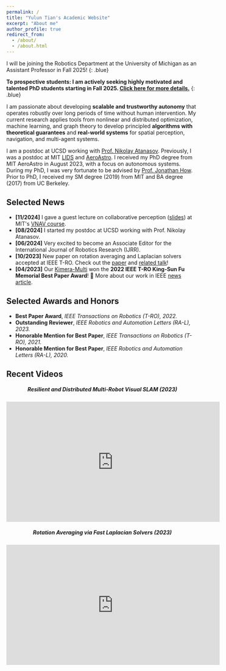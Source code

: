 ```yaml
---
permalink: /
title: "Yulun Tian's Academic Website"
excerpt: "About me"
author_profile: true
redirect_from: 
  - /about/
  - /about.html
---
```


<style>
.blue {
  color: blue;
}
</style>

I will be joining the Robotics Department at the University of Michigan as an Assistant Professor in Fall 2025! 
{: .blue}

**To prospective students: I am actively seeking highly motivated and talented PhD students starting in Fall 2025. [Click here for more details.](/students/)**
{: .blue}

I am passionate about developing **scalable and trustworthy autonomy** that operates robustly over long periods of time without human intervention.
My current research applies tools from nonlinear and distributed optimization, machine learning, and graph theory to develop principled **algorithms with theoretical guarantees** and **real-world systems** for spatial perception, navigation, and multi-agent systems.

I am a postdoc at UCSD working with [Prof. Nikolay Atanasov](https://natanaso.github.io). 
Previously, I was a postdoc at MIT [LIDS](https://lids.mit.edu/) and [AeroAstro](https://aeroastro.mit.edu/).
I received my PhD degree from MIT AeroAstro in August 2023, with a focus on autonomous systems.
During my PhD, I was very fortunate to be advised by [Prof. Jonathan How](https://aeroastro.mit.edu/people/jonathan-p-how/). 
Prior to PhD, I received my SM degree (2019) from MIT and BA degree (2017) from UC Berkeley.

Selected News
------
* **[11/2024]** I gave a guest lecture on collaborative perception ([slides](https://www.dropbox.com/scl/fi/vsxcoileqlacnzcguuecl/vnav-guest-lecture-nov-2024.pdf?rlkey=u76kifgjxahxgcng6fj8sivvi&st=obb665dw&dl=0)) at MIT's [VNAV course](https://vnav.mit.edu/). 
* **[08/2024]** I started my postdoc at UCSD working with Prof. Nikolay Atanasov.
* **[06/2024]** Very excited to become an Associate Editor for the International Journal of Robotics Research (IJRR).
* **[10/2023]** New paper on rotation averaging and Laplacian solvers accepted at IEEE T-RO. Check out the [paper](https://arxiv.org/pdf/2210.05020.pdf) and [related talk](https://youtu.be/egebyKrft8g?si=2IzRTtvMPoKrLCF3)!
* **[04/2023]** Our [Kimera-Multi](https://web.mit.edu/sparklab/2023/08/25/Kimera-Multi__Robust_Distributed_Dense_Metric-Semantic_SLAM_for_Multi-Robot-Systems.html)  won the **2022 IEEE T-RO King-Sun Fu Memorial Best Paper Award**! 🎉 More about our work in IEEE [news article](https://spectrum.ieee.org/multi-robot-slam-icra2023).


Selected Awards and Honors
------
* **Best Paper Award**, *IEEE Transactions on Robotics (T-RO), 2022.* 
* **Outstanding Reviewer**, *IEEE Robotics and Automation Letters (RA-L), 2023.*
* **Honorable Mention for Best Paper**, *IEEE Transactions on Robotics (T-RO), 2021.*
* **Honorable Mention for Best Paper**, *IEEE Robotics and Automation Letters (RA-L), 2020.*


Recent Videos
------
<div class="row">
    <div class="col-sm-6" align="center">
        <h5 class="section-heading">Resilient and Distributed Multi-Robot Visual SLAM (2023)</h5>
        <iframe width="560" height="315" src="https://www.youtube.com/embed/7yYMRNMdKjY?si=oOyvCRjGUPdOPGiH" title="YouTube video player" frameborder="0" allow="accelerometer; autoplay; clipboard-write; encrypted-media; gyroscope; picture-in-picture; web-share" allowfullscreen></iframe>
    </div>
    <div class="col-sm-6" align="center">
        <h5 class="section-heading">Rotation Averaging via Fast Laplacian Solvers (2023)</h5>
        <iframe width="560" height="315" src="https://www.youtube.com/embed/egebyKrft8g?si=Nw3COTs1j7LMqN3a" title="YouTube video player" frameborder="0" allow="accelerometer; autoplay; clipboard-write; encrypted-media; gyroscope; picture-in-picture; web-share" allowfullscreen></iframe>
    </div>
</div>

